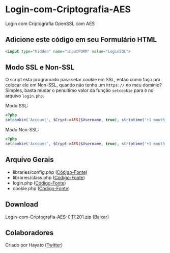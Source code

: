 # Login-com-Criptografia-AES
Login com Criptografia OpenSSL com AES

## Adicione este código em seu Formulário HTML
```html
<input type="hidden" name="inputFORM" value="LoginSQL">
```

## Modo SSL e Non-SSL
O script esta programado para setar cookie em SSL, então como faço pra colocar ele em Non-SSL, quando não tenho um `https://` no meu domínio?
Simples, basta mudar o penultimo valor da função `setcookie` para `0` no arquivo `login.php`.

Modo SSL:

```php
<?php
setcookie('Account', $Crypt->AES($Username, true), strtotime('+1 mouth'), '/', $Config->Domain, 1, 1);
```

Modo Non-SSL:

```php
<?php
setcookie('Account', $Crypt->AES($Username, true), strtotime('+1 mouth'), '/', $Config->Domain, 0, 1);
```

## Arquivo Gerais
* libraries/config.php ([Código-Fonte](libraries/config.php))
* libraries/class.php ([Código-Fonte](libraries/class.php))
* login.php ([Código-Fonte](login.php))
* cookie.php ([Código-Fonte](cookie.php))

## Download
Login-com-Criptografia-AES-0.17.201.zip ([Baixar](https://github.com/joaopauloCODE/Login-com-Criptografia-AES/releases/download/0.17.201/Login-com-Criptografia-AES-0.17.201.zip))

## Colaboradores
Criado por Hayato ([Twitter](https://twitter.com/joaopauloCODE))
